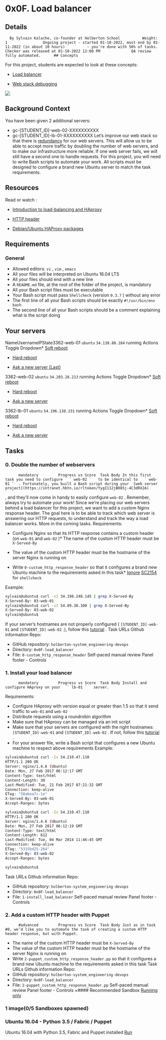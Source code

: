 # 0x0F. Load balancer
## Details
      By Sylvain Kalache, co-founder at Holberton School          Weight: 1                Ongoing project - started 01-10-2022, must end by 01-11-2022 (in about 10 hours)          - you're done with 50% of tasks.              Checker was released at 01-10-2022 12:00 PM              QA review fully automated.      ## Concepts
For this project, students are expected to look at these concepts:
* [Load balancer](https://intranet.hbtn.io/concepts/46) 

* [Web stack debugging](https://intranet.hbtn.io/concepts/68) 

 ![](https://s3.amazonaws.com/intranet-projects-files/holbertonschool-sysadmin_devops/275/qfdked8.png) 

## Background Context
You have been given 2 additional servers:
* gc-[STUDENT_ID]-web-02-XXXXXXXXXX
* gc-[STUDENT_ID]-lb-01-XXXXXXXXXX
Let’s improve our web stack so that there is  [redundancy](https://intranet.hbtn.io/rltoken/QiOC_I-8BeV4aNExIucC9Q) 
  for our web servers. This will allow us to be able to accept more traffic by doubling the number of web servers, and to make our infrastructure more reliable. If one web server fails, we will still have a second one to handle requests.
For this project, you will need to write Bash scripts to automate your work. All scripts must be designed to configure a brand new Ubuntu server to match the task requirements.
## Resources
Read or watch :
* [Introduction to load-balancing and HAproxy](https://intranet.hbtn.io/rltoken/ngIXarEyu8jZwOL3Y30PLQ) 

* [HTTP header](https://intranet.hbtn.io/rltoken/v32JmcDrSiOnFBfqzXvs_Q) 

* [Debian/Ubuntu HAProxy packages](https://intranet.hbtn.io/rltoken/BXGrW_6ocecWaOJb7OK_WA) 

## Requirements
### General
* Allowed editors:  ` vi ` ,  ` vim ` ,  ` emacs ` 
* All your files will be interpreted on Ubuntu 16.04 LTS
* All your files should end with a new line
* A  ` README.md `  file, at the root of the folder of the project, is mandatory
* All your Bash script files must be executable
* Your Bash script must pass  ` Shellcheck `  (version  ` 0.3.7 ` ) without any error
* The first line of all your Bash scripts should be exactly  ` #!/usr/bin/env bash ` 
* The second line of all your Bash scripts should be a comment explaining what is the script doing
## Your servers
NameUsernameIPState3362-web-01 ` ubuntu `  ` 34.138.80.184 ` running              Actions              Toggle Dropdown* [Soft reboot](https://intranet.hbtn.io/servers/6836/soft_reboot) 

* [Hard reboot](https://intranet.hbtn.io/servers/6836/hard_reboot) 

* [
                    Ask a new server
                      (Last)
](https://intranet.hbtn.io/servers/6836/ask_new) 

3362-web-02 ` ubuntu `  ` 34.203.28.213 ` running              Actions              Toggle Dropdown* [Soft reboot](https://intranet.hbtn.io/servers/7015/soft_reboot) 

* [Hard reboot](https://intranet.hbtn.io/servers/7015/hard_reboot) 

* [
                    Ask a new server
](https://intranet.hbtn.io/servers/7015/ask_new) 

3362-lb-01 ` ubuntu `  ` 54.196.130.231 ` running              Actions              Toggle Dropdown* [Soft reboot](https://intranet.hbtn.io/servers/7016/soft_reboot) 

* [Hard reboot](https://intranet.hbtn.io/servers/7016/hard_reboot) 

* [
                    Ask a new server
](https://intranet.hbtn.io/servers/7016/ask_new) 

## Tasks
### 0. Double the number of webservers
          mandatory         Progress vs Score  Task Body In this first task you need to configure   ` web-02 `   to be identical to   ` web-01 `  . Fortunately, you built a Bash script during your  [web server project](https://intranet.hbtn.io/rltoken/YygI112jB085j-4C3dRX2A) 
 , and they’ll now come in handy to easily configure   ` web-02 `  . Remember, always try to automate your work!
Since we’re placing our web servers behind a load balancer for this project, we want to add a custom Nginx response header. The goal here is to be able to track which web server is answering our HTTP requests, to understand and track the way a load balancer works. More in the coming tasks.
Requirements:
* Configure Nginx so that its HTTP response contains a custom header (on  ` web-01 `  and  ` web-02 ` )* The name of the custom HTTP header must be  ` X-Served-By ` 
* The value of the custom HTTP header must be the hostname of the server Nginx is running on

* Write  ` 0-custom_http_response_header `  so that it configures a brand new Ubuntu machine to the requirements asked in this task* [Ignore](https://intranet.hbtn.io/rltoken/3AOvROMUNUrzxEWhli4GTw) 
[SC2154](https://intranet.hbtn.io/rltoken/i5f8DYX_rRYFz4hfbG_GJg) 
 for  ` shellcheck ` 

Example:
```bash
sylvain@ubuntu$ curl -sI 34.198.248.145 | grep X-Served-By
X-Served-By: 03-web-01
sylvain@ubuntu$ curl -sI 54.89.38.100 | grep X-Served-By
X-Served-By: 03-web-02
sylvain@ubuntu$

```
If your server’s hostnames are not properly configured (  ` [STUDENT_ID]-web-01 `   and   ` [STUDENT_ID]-web-02 `  .), follow this  [tutorial](https://intranet.hbtn.io/rltoken/h3tE_15RKe2QYWzPsjqNDA) 
 .
 Task URLs  Github information Repo:
* GitHub repository:  ` holberton-system_engineering-devops ` 
* Directory:  ` 0x0F-load_balancer ` 
* File:  ` 0-custom_http_response_header ` 
 Self-paced manual review  Panel footer - Controls 
### 1. Install your load balancer
          mandatory         Progress vs Score  Task Body Install and configure HAproxy on your   ` lb-01 `   server.
Requirements:
* Configure HAproxy with version equal or greater than 1.5 so that it send traffic to  ` web-01 `  and  ` web-02 ` 
* Distribute requests using a roundrobin algorithm
* Make sure that HAproxy can be managed via an init script
* Make sure that your servers are configured with the right hostnames:  ` [STUDENT_ID]-web-01 `  and  ` [STUDENT_ID]-web-02 ` . If not, follow this [tutorial](https://intranet.hbtn.io/rltoken/Tb9qeqRrtrO_b2uFpet9rw) 
.
* For your answer file, write a Bash script that configures a new Ubuntu machine to respect above requirements
Example:
```bash
sylvain@ubuntu$ curl -Is 54.210.47.110
HTTP/1.1 200 OK
Server: nginx/1.4.6 (Ubuntu)
Date: Mon, 27 Feb 2017 06:12:17 GMT
Content-Type: text/html
Content-Length: 30
Last-Modified: Tue, 21 Feb 2017 07:21:32 GMT
Connection: keep-alive
ETag: "58abea7c-1e"
X-Served-By: 03-web-01
Accept-Ranges: bytes

sylvain@ubuntu$ curl -Is 54.210.47.110
HTTP/1.1 200 OK
Server: nginx/1.4.6 (Ubuntu)
Date: Mon, 27 Feb 2017 06:12:19 GMT
Content-Type: text/html
Content-Length: 612
Last-Modified: Tue, 04 Mar 2014 11:46:45 GMT
Connection: keep-alive
ETag: "5315bd25-264"
X-Served-By: 03-web-02
Accept-Ranges: bytes

sylvain@ubuntu$

```
 Task URLs  Github information Repo:
* GitHub repository:  ` holberton-system_engineering-devops ` 
* Directory:  ` 0x0F-load_balancer ` 
* File:  ` 1-install_load_balancer ` 
 Self-paced manual review  Panel footer - Controls 
### 2. Add a custom HTTP header with Puppet
          #advanced         Progress vs Score  Task Body Just as in task #0, we’d like you to automate the task of creating a custom HTTP header response, but with Puppet.
* The name of the custom HTTP header must be  ` X-Served-By ` 
* The value of the custom HTTP header must be the hostname of the server Nginx is running on
* Write  ` 2-puppet_custom_http_response_header.pp `  so that it configures a brand new Ubuntu machine to the requirements asked in this task
 Task URLs  Github information Repo:
* GitHub repository:  ` holberton-system_engineering-devops ` 
* Directory:  ` 0x0F-load_balancer ` 
* File:  ` 2-puppet_custom_http_response_header.pp ` 
 Self-paced manual review  Panel footer - Controls 
×#### Recommended Sandbox
[Running only]() 
### 1 image(0/5 Sandboxes spawned)
### Ubuntu 16.04 - Python 3.5 / Fabric / Puppet
Ubuntu 16.04 with Python 3.5, Fabric and Puppet installed
[Run]() 
